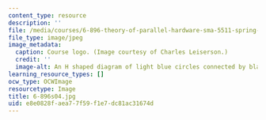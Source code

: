 ```yaml
---
content_type: resource
description: ''
file: /media/courses/6-896-theory-of-parallel-hardware-sma-5511-spring-2004/e8e0828faea77f59f1e7dc81ac31674d_6-896s04.jpg
file_type: image/jpeg
image_metadata:
  caption: Course logo. (Image courtesy of Charles Leiserson.)
  credit: ''
  image-alt: An H shaped diagram of light blue circles connected by black lines.
learning_resource_types: []
ocw_type: OCWImage
resourcetype: Image
title: 6-896s04.jpg
uid: e8e0828f-aea7-7f59-f1e7-dc81ac31674d
---
```

